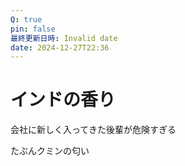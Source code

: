 ```yaml
---
Q: true
pin: false
最終更新日時: Invalid date
date: 2024-12-27T22:36
---
```

# インドの香り

会社に新しく入ってきた後輩が危険すぎる

たぶんクミンの匂い